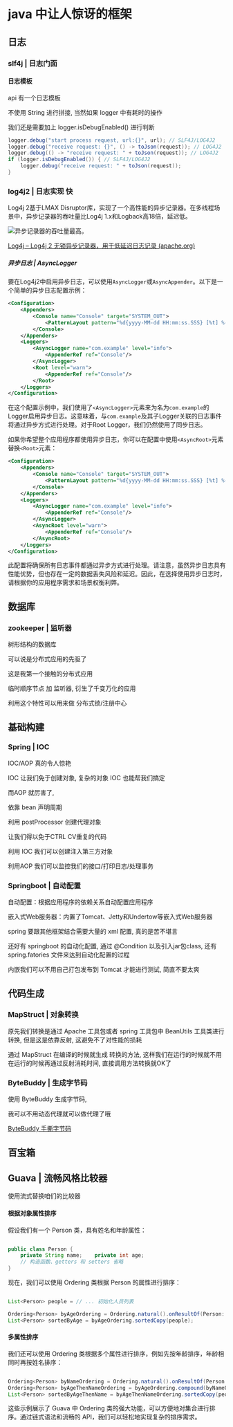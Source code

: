 # java 中让人惊讶的框架

## 日志

### slf4j | 日志门面

#### 日志模板

api 有一个日志模板

不使用 String 进行拼接, 当然如果 logger 中有耗时的操作

我们还是需要加上 logger.isDebugEnabled() 进行判断

```java
logger.debug("start process request, url:{}", url); // SLF4J/LOG4J2
logger.debug("receive request: {}", () -> toJson(request)); // LOG4J2
logger.debug(() -> "receive request: " + toJson(request)); // LOG4J2
if (logger.isDebugEnabled()) { // SLF4J/LOG4J2
    logger.debug("receive request: " + toJson(request)); 
}

```

### log4j2 | 日志实现 快

Log4j 2基于LMAX Disruptor库，实现了一个高性能的异步记录器。在多线程场景中，异步记录器的吞吐量比Log4j 1.x和Logback高18倍，延迟低。

![异步记录器的吞吐量最高。](https://logging.apache.org/log4j/2.x/images/async-throughput-comparison.png)

[Log4j – Log4j 2 无锁异步记录器，用于低延迟日志记录 (apache.org)](https://logging.apache.org/log4j/2.x/manual/async.html)

##### 异步日志 | AsyncLogger

要在Log4j2中启用异步日志，可以使用`AsyncLogger`或`AsyncAppender`。以下是一个简单的异步日志配置示例：

```xml
<Configuration>
    <Appenders>
        <Console name="Console" target="SYSTEM_OUT">
            <PatternLayout pattern="%d{yyyy-MM-dd HH:mm:ss.SSS} [%t] %-5level %logger{36} - %msg%n"/>
        </Console>
    </Appenders>
    <Loggers>
        <AsyncLogger name="com.example" level="info">
            <AppenderRef ref="Console"/>
        </AsyncLogger>
        <Root level="warn">
            <AppenderRef ref="Console"/>
        </Root>
    </Loggers>
</Configuration>

```

在这个配置示例中，我们使用了`<AsyncLogger>`元素来为名为`com.example`的Logger启用异步日志。这意味着，与`com.example`及其子Logger关联的日志事件将通过异步方式进行处理。对于Root Logger，我们仍然使用了同步日志。

如果你希望整个应用程序都使用异步日志，你可以在配置中使用`<AsyncRoot>`元素替换`<Root>`元素：

```xml
<Configuration>
    <Appenders>
        <Console name="Console" target="SYSTEM_OUT">
            <PatternLayout pattern="%d{yyyy-MM-dd HH:mm:ss.SSS} [%t] %-5level %logger{36} - %msg%n"/>
        </Console>
    </Appenders>
    <Loggers>
        <AsyncLogger name="com.example" level="info">
            <AppenderRef ref="Console"/>
        </AsyncLogger>
        <AsyncRoot level="warn">
            <AppenderRef ref="Console"/>
        </AsyncRoot>
    </Loggers>
</Configuration>

```

此配置将确保所有日志事件都通过异步方式进行处理。请注意，虽然异步日志具有性能优势，但也存在一定的数据丢失风险和延迟。因此，在选择使用异步日志时，请根据你的应用程序需求和场景权衡利弊。

## 数据库

### zookeeper | 监听器

树形结构的数据库

可以说是分布式应用的先驱了

这是我第一个接触的分布式应用

临时顺序节点 加 监听器, 衍生了千变万化的应用

利用这个特性可以用来做 分布式锁/注册中心

## 基础构建

### Spring | IOC

IOC/AOP 真的令人惊艳

IOC 让我们免于创建对象, 复杂的对象 IOC 也能帮我们搞定

而AOP 就厉害了, 

依靠 bean 声明周期 

利用 postProcessor 创建代理对象

让我们得以免于CTRL CV重复的代码

利用 IOC 我们可以创建注入第三方对象

利用AOP 我们可以监控我们的接口/打印日志/处理事务

### Springboot | 自动配置

自动配置：根据应用程序的依赖关系自动配置应用程序

嵌入式Web服务器：内置了Tomcat、Jetty和Undertow等嵌入式Web服务器

spring 要跟其他框架结合需要大量的 xml 配置, 真的是苦不堪言

还好有 springboot 的自动化配置, 通过 @Condition 以及引入jar包class, 还有 spring.fatories 文件来达到自动化配置的过程

内嵌我们可以不用自己打包发布到 Tomcat 才能进行测试, 简直不要太爽

## 代码生成

### MapStruct | 对象转换

原先我们转换是通过 Apache 工具包或者 spring 工具包中 BeanUtils 工具类进行转换, 但是这是依靠反射, 这避免不了对性能的损耗

通过 MapStruct 在编译的时候就生成 转换的方法, 这样我们在运行的时候就不用在运行的时候再通过反射消耗时间, 直接调用方法转换就OK了

### ByteBuddy | 生成字节码

使用 ByteBuddy 生成字节码,

我可以不用动态代理就可以做代理了哦

[ByteBuddy 手撕字节码](https://blog.csdn.net/HongZeng_CSDN/article/details/130269007)

## 百宝箱

## Guava | 流畅风格比较器

使用流式替换咱们的比较器

#### 根据对象属性排序

假设我们有一个 Person 类，具有姓名和年龄属性：

```java

public class Person {  
    private String name;    private int age;  
    // 构造函数、getters 和 setters 省略  
}  
```

现在，我们可以使用 Ordering 类根据 Person 的属性进行排序：

```java

List<Person> people = // ... 初始化人员列表  

Ordering<Person> byAgeOrdering = Ordering.natural().onResultOf(Person::getAge);  
List<Person> sortedByAge = byAgeOrdering.sortedCopy(people);  
```

#### 多属性排序

我们还可以使用 Ordering 类根据多个属性进行排序，例如先按年龄排序，年龄相同时再按姓名排序：

```java

Ordering<Person> byNameOrdering = Ordering.natural().onResultOf(Person::getName);  
Ordering<Person> byAgeThenNameOrdering = byAgeOrdering.compound(byNameOrdering);  
List<Person> sortedByAgeThenName = byAgeThenNameOrdering.sortedCopy(people);  
```

这些示例展示了 Guava 中 Ordering 类的强大功能，可以方便地对集合进行排序。通过链式语法和流畅的 API，我们可以轻松地实现复杂的排序需求。
